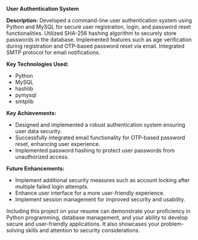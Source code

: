 **User Authentication System**

**Description:**
Developed a command-line user authentication system using Python and MySQL for secure user registration, login, and password reset functionalities. Utilized SHA-256 hashing algorithm to securely store passwords in the database. Implemented features such as age verification during registration and OTP-based password reset via email. Integrated SMTP protocol for email notifications.

**Key Technologies Used:**
- Python
- MySQL
- hashlib
- pymysql
- smtplib

**Key Achievements:**
- Designed and implemented a robust authentication system ensuring user data security.
- Successfully integrated email functionality for OTP-based password reset, enhancing user experience.
- Implemented password hashing to protect user passwords from unauthorized access.

**Future Enhancements:**
- Implement additional security measures such as account locking after multiple failed login attempts.
- Enhance user interface for a more user-friendly experience.
- Implement session management for improved security and usability.

Including this project on your resume can demonstrate your proficiency in Python programming, database management, and your ability to develop secure and user-friendly applications. It also showcases your problem-solving skills and attention to security considerations.
